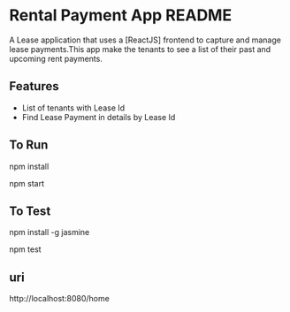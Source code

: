 # Rental Payment App README

A Lease application that uses a [ReactJS] frontend to capture and manage lease payments.This app make the tenants
to see a list of their past and upcoming rent payments. 

## Features

* List of tenants with Lease Id
* Find Lease Payment in details by Lease Id


## To Run

npm install

npm start

## To Test

npm install -g jasmine

npm test

## uri

http://localhost:8080/home

